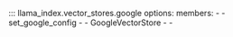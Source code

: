 ::: llama_index.vector_stores.google
    options:
      members:
      -
      - set_google_config
      -
      - GoogleVectorStore
      -
      -
